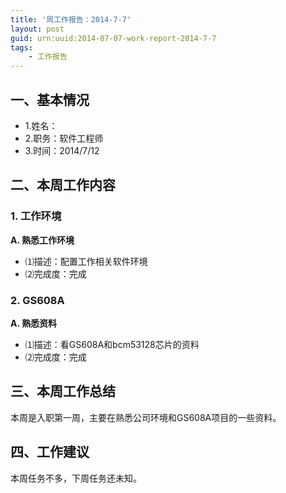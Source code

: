 ```yaml
---
title: '周工作报告：2014-7-7'
layout: post
guid: urn:uuid:2014-07-07-work-report-2014-7-7
tags:
    - 工作报告
---
```


## 一、基本情况

 - 1.姓名：
 - 2.职务：软件工程师
 - 3.时间：2014/7/12

## 二、本周工作内容

### 1. 工作环境

**A. 熟悉工作环境**

 - ⑴描述：配置工作相关软件环境
 - ⑵完成度：完成

### 2. GS608A

**A. 熟悉资料**

 - ⑴描述：看GS608A和bcm53128芯片的资料
 - ⑵完成度：完成

## 三、本周工作总结

本周是入职第一周，主要在熟悉公司环境和GS608A项目的一些资料。

## 四、工作建议

本周任务不多，下周任务还未知。